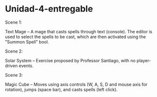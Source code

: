 # Unidad-4-entregable
 
Scene 1:

 Text Mage – A mage that casts spells through text (console). The editor is used to select the spells to be cast, which are then activated using the "Summon Spell" bool.

Scene 2:

 Solar System – Exercise proposed by Professor Santiago, with no player-driven events.

Scene 3:

 Magic Cube – Moves using axis controls (W, A, S, D and mouse axis for rotation), jumps (space bar), and casts spells (left click).
